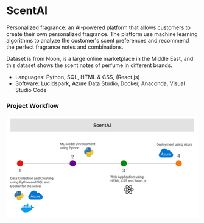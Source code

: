 # ScentAI
Personalized fragrance: an AI-powered platform that allows customers to create their own personalized fragrance. The platform use machine learning algorithms to analyze the customer's scent preferences and recommend the perfect fragrance notes and combinations.

Dataset is from Noon, is a large online marketplace in the Middle East, and this dataset shows the scent notes of perfume in different brands.

 - Languages: Python, SQL, HTML & CSS, (React.js)
 - Software: Lucidspark, Azure Data Studio, Docker, Anaconda, Visual Studio Code

### Project Workflow
<img src="./images/ScentAI.png" alt="ScentAI" width="800"/>


